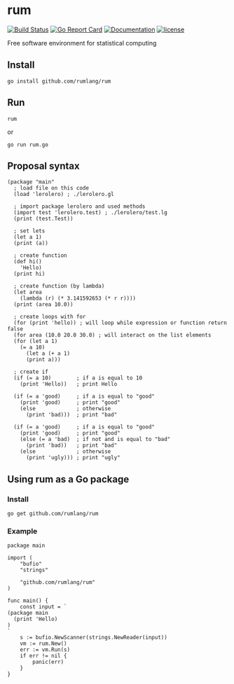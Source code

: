 # rum

[![Build Status](https://travis-ci.org/rumlang/rum.svg?branch=master)](https://travis-ci.org/rumlang/rum)
[![Go Report Card](https://goreportcard.com/badge/github.com/rumlang/rum)](https://goreportcard.com/report/github.com/rumlang/rum)
[![Documentation](https://godoc.org/github.com/rumlang/rum?status.svg)](http://godoc.org/github.com/rumlang/rum)
[![license](https://img.shields.io/github/license/mashape/apistatus.svg)](https://github.com/rumlang/rum/LICENSE)

Free software environment for statistical computing

## Install

```
go install github.com/rumlang/rum
```

## Run

```
rum
```

or

```
go run rum.go
```

## Proposal syntax

```
(package "main"
  ; load file on this code
  (load 'lerolero) ; ./lerolero.gl

  ; import package lerolero and used methods
  (import test 'lerolero.test) ; ./lerolero/test.lg
  (print (test.Test))

  ; set lets
  (let a 1)
  (print (a))

  ; create function
  (def hi()
    'Hello)
  (print hi)

  ; create function (by lambda)
  (let area
    (lambda (r) (* 3.141592653 (* r r))))
  (print (area 10.0))

  ; create loops with for
  (for (print 'hello)) ; will loop while expression or function return false
  (for area (10.0 20.0 30.0) ; will interact on the list elements
  (for (let a 1)
    (= a 10)
      (let a (+ a 1)
      (print a)))

  ; create if
  (if (= a 10)        ; if a is equal to 10
    (print 'Hello))   ; print Hello

  (if (= a 'good)     ; if a is equal to "good"
    (print 'good)     ; print "good"
    (else             ; otherwise
      (print 'bad)))  ; print "bad"

  (if (= a 'good)     ; if a is equal to "good"
    (print 'good)     ; print "good"
    (else (= a 'bad)  ; if not and is equal to "bad"
      (print 'bad))   ; print "bad"
    (else             ; otherwise
      (print 'ugly))) ; print "ugly"

```

## Using rum as a Go package

### Install

```
go get github.com/rumlang/rum
```

### Example

```golang
package main

import (
	"bufio"
	"strings"

	"github.com/rumlang/rum"
)

func main() {
	const input = `
(package main
  (print 'Hello)
)
`
	s := bufio.NewScanner(strings.NewReader(input))
	vm := rum.New()
	err := vm.Run(s)
	if err != nil {
		panic(err)
	}
}
```
